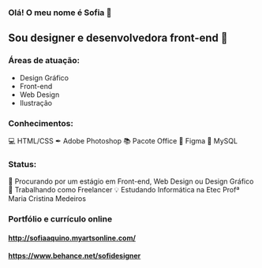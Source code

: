 ### Olá! O meu nome é Sofia 🌺

## Sou designer e desenvolvedora front-end 🎨

### Áreas de atuação:

- Design Gráfico
- Front-end
- Web Design
- Ilustração

### Conhecimentos:

💻 HTML/CSS
✒ Adobe Photoshop
📚 Pacote Office
📐 Figma
🎲 MySQL

### Status:

📌 Procurando por um estágio em Front-end, Web Design ou Design Gráfico
🎨 Trabalhando como Freelancer 
💡 Estudando Informática na Etec Profª Maria Cristina Medeiros

### Portfólio e currículo online

#### http://sofiaaquino.myartsonline.com/
#### https://www.behance.net/sofidesigner
